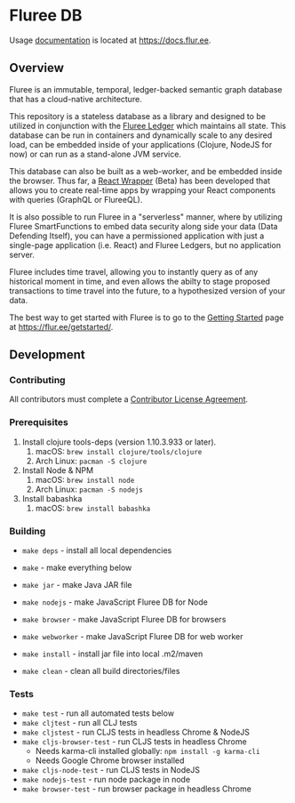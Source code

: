 # Fluree DB

Usage [documentation](https://docs.flur.ee) is located at https://docs.flur.ee.

## Overview

Fluree is an immutable, temporal, ledger-backed semantic graph database that has a cloud-native architecture.

This repository is a stateless database as a library and designed to be utilized in conjunction with the
[Fluree Ledger](https://github.com/fluree/ledger) which maintains all state. This database
can be run in containers and dynamically scale to any desired load, can be embedded inside
of your applications (Clojure, NodeJS for now) or can run as a stand-alone JVM service.

This database can also be built as a web-worker, and be embedded inside the browser. Thus
far, a [React Wrapper](https://github.com/fluree/fluree-react) (Beta) has been developed that allows
you to create real-time apps by wrapping your React components with queries (GraphQL or FlureeQL).

It is also possible to run Fluree in a "serverless" manner, where by utilizing Fluree SmartFunctions
to embed data security along side your data (Data Defending Itself), you can have a permissioned
application with just a single-page application (i.e. React) and Fluree Ledgers, but no application server.

Fluree includes time travel, allowing you to instantly query as of any historical moment in time,
and even allows the abilty to stage proposed transactions to time travel into the future, to a hypothesized version
of your data.

The best way to get started with Fluree is to go to the [Getting Started](https://flur.ee/getstarted/) page
at https://flur.ee/getstarted/.

## Development

### Contributing

All contributors must complete a [Contributor License Agreement](https://cla-assistant.io/fluree/).

### Prerequisites

1. Install clojure tools-deps (version 1.10.3.933 or later).
   1. macOS: `brew install clojure/tools/clojure`
   2. Arch Linux: `pacman -S clojure`
2. Install Node & NPM
   1. macOS: `brew install node`
   2. Arch Linux: `pacman -S nodejs`
3. Install babashka
   1. macOS: `brew install babashka`

### Building

* `make deps` - install all local dependencies
* `make` - make everything below
* `make jar` - make Java JAR file
* `make nodejs` - make JavaScript Fluree DB for Node
* `make browser` - make JavaScript Fluree DB for browsers
* `make webworker` - make JavaScript Fluree DB for web worker

* `make install` - install jar file into local .m2/maven
* `make clean` - clean all build directories/files

### Tests

* `make test` - run all automated tests below
* `make cljtest` - run all CLJ tests
* `make cljstest` - run CLJS tests in headless Chrome & NodeJS
* `make cljs-browser-test` - run CLJS tests in headless Chrome
    * Needs karma-cli installed globally: `npm install -g karma-cli`
    * Needs Google Chrome browser installed
* `make cljs-node-test` - run CLJS tests in NodeJS
* `make nodejs-test` - run node package in node
* `make browser-test` - run browser package in headless Chrome
